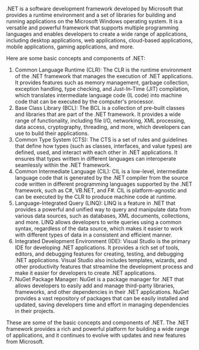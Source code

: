 .NET is a software development framework developed by Microsoft that provides a runtime environment and a set of libraries for building and running applications on the Microsoft Windows operating system. It is a versatile and powerful framework that supports multiple programming languages and enables developers to create a wide range of applications, including desktop applications, web applications, cloud-based applications, mobile applications, gaming applications, and more.

Here are some basic concepts and components of .NET:

1. Common Language Runtime (CLR): The CLR is the runtime environment of the .NET framework that manages the execution of .NET applications. It provides features such as memory management, garbage collection, exception handling, type checking, and Just-In-Time (JIT) compilation, which translates intermediate language code (IL code) into machine code that can be executed by the computer's processor.
2. Base Class Library (BCL): The BCL is a collection of pre-built classes and libraries that are part of the .NET framework. It provides a wide range of functionality, including file I/O, networking, XML processing, data access, cryptography, threading, and more, which developers can use to build their applications.
3. Common Type System (CTS): The CTS is a set of rules and guidelines that define how types (such as classes, interfaces, and value types) are defined, used, and interact with each other in .NET applications. It ensures that types written in different languages can interoperate seamlessly within the .NET framework.
4. Common Intermediate Language (CIL): CIL is a low-level, intermediate language code that is generated by the .NET compiler from the source code written in different programming languages supported by the .NET framework, such as C#, VB.NET, and F#. CIL is platform-agnostic and can be executed by the CLR to produce machine code at runtime.
5. Language-Integrated Query (LINQ): LINQ is a feature in .NET that provides a powerful and unified way to query and manipulate data from various data sources, such as databases, XML documents, collections, and more. LINQ allows developers to write queries using a common syntax, regardless of the data source, which makes it easier to work with different types of data in a consistent and efficient manner.
6. Integrated Development Environment (IDE): Visual Studio is the primary IDE for developing .NET applications. It provides a rich set of tools, editors, and debugging features for creating, testing, and debugging .NET applications. Visual Studio also includes templates, wizards, and other productivity features that streamline the development process and make it easier for developers to create .NET applications.
7. NuGet Package Manager: NuGet is a package manager for .NET that allows developers to easily add and manage third-party libraries, frameworks, and other dependencies in their .NET applications. NuGet provides a vast repository of packages that can be easily installed and updated, saving developers time and effort in managing dependencies in their projects.

These are some of the basic concepts and components of .NET. The .NET framework provides a rich and powerful platform for building a wide range of applications, and it continues to evolve with updates and new features from Microsoft.